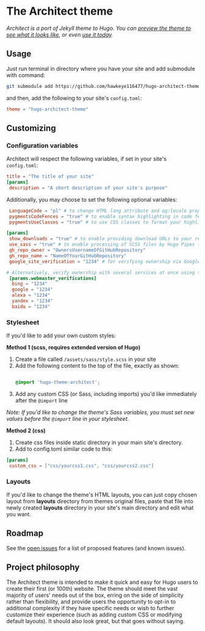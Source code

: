 # The Architect theme

*Architect is a port of Jekyll theme to Hugo. You can [preview the theme to see what it looks like](https://hugo-architect-theme-demo.netlify.com/), or even [use it today](#usage).*

## Usage
Just run terminal in directory where you have your site and add submodule with command:
```sh
git submodule add https://github.com/hawkeye116477/hugo-architect-theme.git themes/hugo-architect-theme
```
and then, add the following to your site's `config.toml`:

```toml
theme = "hugo-architect-theme"
```

## Customizing

### Configuration variables

Architect will respect the following variables, if set in your site's `config.toml`:

```toml
title = "The title of your site"
[params]
 description = "A short description of your site's purpose"
```

Additionally, you may choose to set the following optional variables:

```toml
 LanguageCode = "pl" # to change HTML lang attribute and og:locale property (default en-US)
 pygmentsCodeFences = "true" # to enable syntax highlighting in code fences with a language tag in markdown
 pygmentsUseClasses = "true" # to use CSS classes to format your highlighted code (The Architect theme has rouge-github.scss with rules for classes)

[params]
 show_downloads = "true" # to enable providing download URLs to your repo on sidebar
 use_sass = "true" # to enable processing of SCSS files by Hugo Pipes (requires extended version of Hugo, currently doesn't supported by Netlify)
 gh_repo_owner = "OwnersUsernameOfGitHubRepository"
 gh_repo_name = "NameOfYourGitHubRepository"
 google_site_verification = "1234" # for verifying ownership via Google webmaster tools

# Alternatively, verify ownership with several services at once using the following format:
 [params.webmaster_verifications]
  bing = "1234"
  google = "1234"
  alexa = "1234"
  yandex = "1234"
  baidu = "1234"
```

### Stylesheet

If you'd like to add your own custom styles:

**Method 1 (scss, requires extended version of Hugo)**
1. Create a file called `/assets/sass/style.scss` in your site
2. Add the following content to the top of the file, exactly as shown:
    ```scss

    @import 'hugo-theme-architect';
    ```
3. Add any custom CSS (or Sass, including imports) you'd like immediately after the `@import` line

*Note: If you'd like to change the theme's Sass variables, you must set new values before the `@import` line in your stylesheet.*

**Method 2 (css)**
1. Create css files inside static directory in your main site's directory.
2. Add to config.toml similar code to this:
```toml
[params]
 custom_css = ["css/yourcss1.css", "css/yourcss2.css"]
```


### Layouts

If you'd like to change the theme's HTML layouts, you can just copy chosen layout from **layouts** directory from themes original files, paste that file into newly created **layouts** directory in your site's main directory and edit what you want.

## Roadmap

See the [open issues](https://github.com/hawkeye116477/hugo-architect-theme/issues) for a list of proposed features (and known issues).

## Project philosophy

The Architect theme is intended to make it quick and easy for Hugo users to create their first (or 100th) website. The theme should meet the vast majority of users' needs out of the box, erring on the side of simplicity rather than flexibility, and provide users the opportunity to opt-in to additional complexity if they have specific needs or wish to further customize their experience (such as adding custom CSS or modifying default layouts). It should also look great, but that goes without saying.

